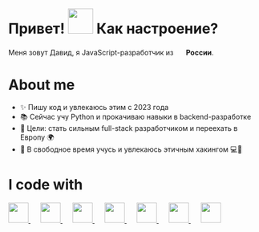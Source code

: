 <h1> Привет! <img src="https://emojis.slackmojis.com/emojis/images/1577305505/7373/hand_wave.gif?1577305505" width="50" /> Как настроение?</h1>
<p> Меня зовут Давид, я JavaScript-разработчик из <img src='https://cdn-icons-png.flaticon.com/512/197/197408.png' width='17' /> <b>России</b>.</p>

# About me

- ✨ Пишу код и увлекаюсь этим с 2023 года
- 📚 Сейчас учу Python и прокачиваю навыки в backend-разработке
- 🎯 Цели: стать сильным full-stack разработчиком и переехать в Европу 🌍
- 🎲 В свободное время учусь и увлекаюсь этичным хакингом 💻🔐

# I code with

  <a style="padding-right: 20px;" href="https://www.typescriptlang.org/" target="_blank">
    <img src="https://cdn.jsdelivr.net/gh/devicons/devicon@latest/icons/typescript/typescript-plain.svg" width="40px" />
  </a>
  <a style="padding-right: 20px;" href="https://react.dev/" target="_blank">
    <img src="https://cdn.jsdelivr.net/gh/devicons/devicon@latest/icons/react/react-original.svg" width="40px" />
  </a>
  <a style="padding-right: 20px;" href="https://tailwindcss.com/" target="_blank">
    <img src="https://cdn.jsdelivr.net/gh/devicons/devicon@latest/icons/tailwindcss/tailwindcss-original.svg" width="40px" />
  </a>
  <a style="padding-right: 20px;" href="https://nextjs.org/" target="_blank">
    <img src="https://cdn.jsdelivr.net/gh/devicons/devicon@latest/icons/nextjs/nextjs-original.svg" width="40px" />
  </a>
  <a style="padding-right: 20px;" href="https://nestjs.com/" target="_blank">
    <img src="https://cdn.jsdelivr.net/gh/devicons/devicon@latest/icons/nestjs/nestjs-original.svg" width="40px" />
  </a>
  <a style="padding-right: 20px;" href="https://www.python.org/" target="_blank">
    <img src="https://cdn.jsdelivr.net/gh/devicons/devicon@latest/icons/python/python-original.svg" width="40px" />
  </a>
  <a style="padding-right: 20px;" href="https://www.djangoproject.com/" target="_blank">
    <img src="https://cdn.jsdelivr.net/gh/devicons/devicon@latest/icons/django/django-plain.svg" width="40px" />
  </a>

<!-- Proudly created with GPRM ( https://gprm.itsvg.in ) -->
